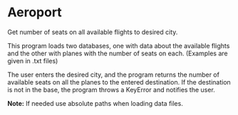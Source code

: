 # Aeroport
Get number of seats on all available flights to desired city.

This program loads two databases, one with data about the available flights and the other with planes with the number of seats on each. (Examples are given in .txt files)

The user enters the desired city, and the program returns the number of available seats on all the planes to the entered destination. If the destination is not in the base, the program throws a KeyError and notifies the user.

**Note:** If needed use absolute paths when loading data files.
